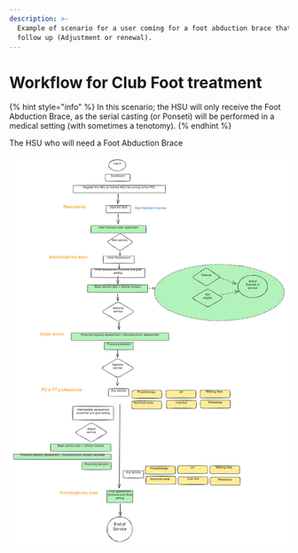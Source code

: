 ```yaml
---
description: >-
  Example of scenario for a user coming for a foot abduction brace that need
  follow up (Adjustment or renewal).
---
```


# Workflow for Club Foot treatment

{% hint style="info" %}
In this scenario; the HSU will only receive the Foot Abduction Brace, as the serial casting (or Ponseti) will be performed in a medical setting (with sometimes a tenotomy).
{% endhint %}

The HSU who will need a Foot Abduction Brace&#x20;

<img src="../../../.gitbook/assets/file.excalidraw (1).svg" alt="Workflow New service " class="gitbook-drawing">
